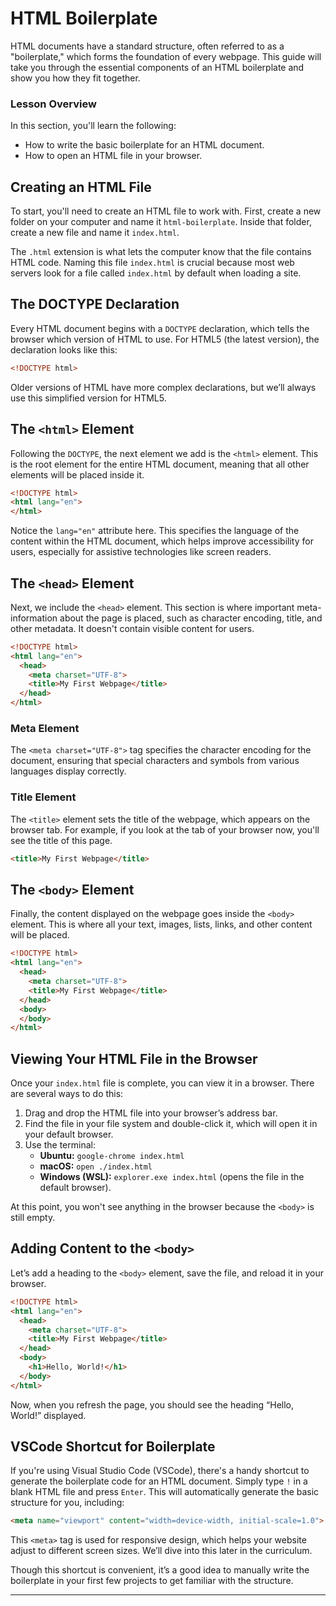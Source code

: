 # HTML Boilerplate

HTML documents have a standard structure, often referred to as a "boilerplate," which forms the foundation of every webpage. This guide will take you through the essential components of an HTML boilerplate and show you how they fit together.

### Lesson Overview

In this section, you'll learn the following:

- How to write the basic boilerplate for an HTML document.
- How to open an HTML file in your browser.

## Creating an HTML File

To start, you'll need to create an HTML file to work with. First, create a new folder on your computer and name it `html-boilerplate`. Inside that folder, create a new file and name it `index.html`.

The `.html` extension is what lets the computer know that the file contains HTML code. Naming this file `index.html` is crucial because most web servers look for a file called `index.html` by default when loading a site.

## The DOCTYPE Declaration

Every HTML document begins with a `DOCTYPE` declaration, which tells the browser which version of HTML to use. For HTML5 (the latest version), the declaration looks like this:

```html
<!DOCTYPE html>
```

Older versions of HTML have more complex declarations, but we’ll always use this simplified version for HTML5.

## The `<html>` Element

Following the `DOCTYPE`, the next element we add is the `<html>` element. This is the root element for the entire HTML document, meaning that all other elements will be placed inside it.

```html
<!DOCTYPE html>
<html lang="en">
</html>
```

Notice the `lang="en"` attribute here. This specifies the language of the content within the HTML document, which helps improve accessibility for users, especially for assistive technologies like screen readers.

## The `<head>` Element

Next, we include the `<head>` element. This section is where important meta-information about the page is placed, such as character encoding, title, and other metadata. It doesn't contain visible content for users.

```html
<!DOCTYPE html>
<html lang="en">
  <head>
    <meta charset="UTF-8">
    <title>My First Webpage</title>
  </head>
</html>
```

### Meta Element

The `<meta charset="UTF-8">` tag specifies the character encoding for the document, ensuring that special characters and symbols from various languages display correctly.

### Title Element

The `<title>` element sets the title of the webpage, which appears on the browser tab. For example, if you look at the tab of your browser now, you'll see the title of this page.

```html
<title>My First Webpage</title>
```

## The `<body>` Element

Finally, the content displayed on the webpage goes inside the `<body>` element. This is where all your text, images, lists, links, and other content will be placed. 

```html
<!DOCTYPE html>
<html lang="en">
  <head>
    <meta charset="UTF-8">
    <title>My First Webpage</title>
  </head>
  <body>
  </body>
</html>
```

## Viewing Your HTML File in the Browser

Once your `index.html` file is complete, you can view it in a browser. There are several ways to do this:

1. Drag and drop the HTML file into your browser’s address bar.
2. Find the file in your file system and double-click it, which will open it in your default browser.
3. Use the terminal:
   - **Ubuntu:** `google-chrome index.html`
   - **macOS:** `open ./index.html`
   - **Windows (WSL):** `explorer.exe index.html` (opens the file in the default browser).

At this point, you won't see anything in the browser because the `<body>` is still empty.

## Adding Content to the `<body>`

Let’s add a heading to the `<body>` element, save the file, and reload it in your browser.

```html
<!DOCTYPE html>
<html lang="en">
  <head>
    <meta charset="UTF-8">
    <title>My First Webpage</title>
  </head>
  <body>
    <h1>Hello, World!</h1>
  </body>
</html>
```

Now, when you refresh the page, you should see the heading “Hello, World!” displayed.

## VSCode Shortcut for Boilerplate

If you're using Visual Studio Code (VSCode), there's a handy shortcut to generate the boilerplate code for an HTML document. Simply type `!` in a blank HTML file and press `Enter`. This will automatically generate the basic structure for you, including:

```html
<meta name="viewport" content="width=device-width, initial-scale=1.0">
```

This `<meta>` tag is used for responsive design, which helps your website adjust to different screen sizes. We’ll dive into this later in the curriculum.

Though this shortcut is convenient, it’s a good idea to manually write the boilerplate in your first few projects to get familiar with the structure.

--- 
